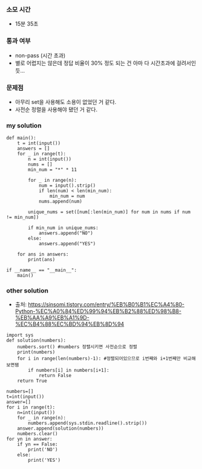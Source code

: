### 소모 시간
- 15분 35초

### 통과 여부
- non-pass (시간 초과)
- 별로 어렵지는 않은데 정답 비율이 30% 정도 되는 건 아마 다 시간초과에 걸려서인듯...

### 문제점
- 아무리 set을 사용해도 소용이 없었던 거 같다.
- 사전순 정렬을 사용해야 됐던 거 같다.

### my solution
```
def main():
    t = int(input())
    answers = []
    for _ in range(t):
        n = int(input())
        nums = []
        min_num = "*" * 11

        for _ in range(n):
            num = input().strip()
            if len(num) < len(min_num):
                min_num = num
            nums.append(num)
        
        unique_nums = set([num[:len(min_num)] for num in nums if num != min_num])
        
        if min_num in unique_nums:
            answers.append("NO")
        else:
            answers.append("YES")
    
    for ans in answers:
        print(ans)

if __name__ == "__main__":
    main()
```

### other solution
- 출처: https://sinsomi.tistory.com/entry/%EB%B0%B1%EC%A4%80-Python-%EC%A0%84%ED%99%94%EB%B2%88%ED%98%B8-%EB%AA%A9%EB%A1%9D-%EC%B4%88%EC%BD%94%EB%8D%94
```
import sys
def solution(numbers):
    numbers.sort() #numbers 정렬시키면 사전순으로 정렬
    print(numbers)
    for i in range(len(numbers)-1): #정렬되어있으므로 i번째와 i+1번째만 비교해보면됌
        if numbers[i] in numbers[i+1]: 
            return False
    return True

numbers=[]
t=int(input())
answer=[]
for i in range(t):
    n=int(input())
    for _ in range(n):
        numbers.append(sys.stdin.readline().strip())
    answer.append(solution(numbers))
    numbers.clear()
for yn in answer:
    if yn == False:
        print('NO')
    else:
        print('YES')
```